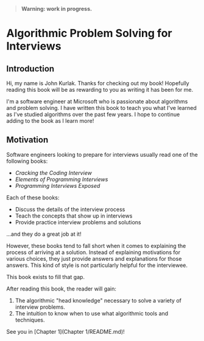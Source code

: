 > **Warning: work in progress.**

# Algorithmic Problem Solving for Interviews

## Introduction

Hi, my name is John Kurlak. Thanks for checking out my book! Hopefully reading this book will be as rewarding to you as writing it has been for me.

I'm a software engineer at Microsoft who is passionate about algorithms and problem solving. I have written this book to teach you what I've learned as I've studied algorithms over the past few years. I hope to continue adding to the book as I learn more!

## Motivation

Software engineers looking to prepare for interviews usually read one of the following books:

* *Cracking the Coding Interview*
* *Elements of Programming Interviews*
* *Programming Interviews Exposed*

Each of these books:

* Discuss the details of the interview process
* Teach the concepts that show up in interviews
* Provide practice interview problems and solutions

...and they do a great job at it!

However, these books tend to fall short when it comes to explaining the process of arriving at a solution. Instead of explaining motivations for various choices, they just provide answers and explanations for those answers. This kind of style is not particularly helpful for the interviewee.

This book exists to fill that gap.

After reading this book, the reader will gain:

1. The algorithmic "head knowledge" necessary to solve a variety of interview problems.
2. The intuition to know when to use what algorithmic tools and techniques.

See you in [Chapter 1](Chapter 1/README.md)!